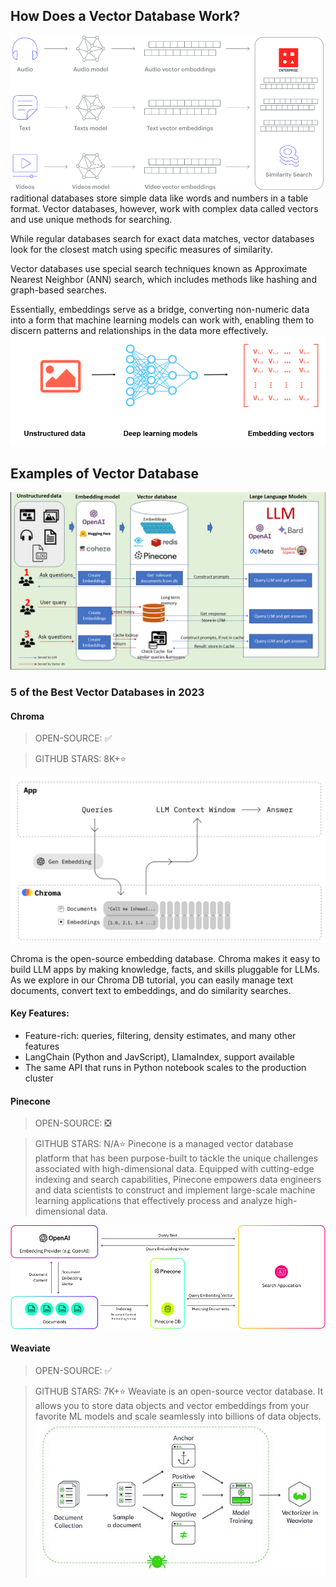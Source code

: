 ## How Does a Vector Database Work?

![How Does a Vector Database Work](image-1.png)
raditional databases store simple data like words and numbers in a table format. Vector databases, however, work with complex data called vectors and use unique methods for searching.

While regular databases search for exact data matches, vector databases look for the closest match using specific measures of similarity.

Vector databases use special search techniques known as Approximate Nearest Neighbor (ANN) search, which includes methods like hashing and graph-based searches.

Essentially, embeddings serve as a bridge, converting non-numeric data into a form that machine learning models can work with, enabling them to discern patterns and relationships in the data more effectively.
![mbeddings serve as a bridge](image-2.png)

## Examples of Vector Database

![alt text](image.png)

### 5 of the Best Vector Databases in 2023

#### Chroma

> OPEN-SOURCE: ✅

> GITHUB STARS: 8K+⭐

![alt text](image-3.png)

Chroma is the open-source embedding database. Chroma makes it easy to build LLM apps by making knowledge, facts, and skills pluggable for LLMs. As we explore in our Chroma DB tutorial, you can easily manage text documents, convert text to embeddings, and do similarity searches.

#### Key Features:

- Feature-rich: queries, filtering, density estimates, and many other features
- LangChain (Python and JavScript), LlamaIndex, support available
- The same API that runs in Python notebook scales to the production cluster

#### Pinecone

> OPEN-SOURCE: ❎

> GITHUB STARS: N/A⭐
> Pinecone is a managed vector database platform that has been purpose-built to tackle the unique challenges associated with high-dimensional data. Equipped with cutting-edge indexing and search capabilities, Pinecone empowers data engineers and data scientists to construct and implement large-scale machine learning applications that effectively process and analyze high-dimensional data.

![Pinecone](image-4.png)

#### Weaviate

> OPEN-SOURCE: ✅

> GITHUB STARS: 7K+⭐
> Weaviate is an open-source vector database. It allows you to store data objects and vector embeddings from your favorite ML models and scale seamlessly into billions of data objects.
> ![Weaviate](image-5.png)
